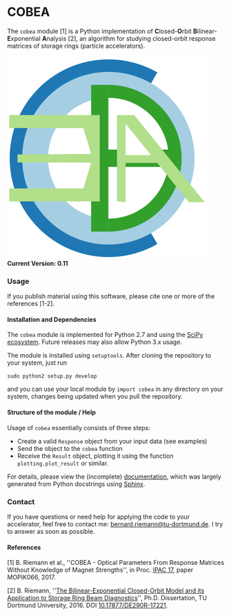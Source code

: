 # COBEA #

The `cobea` module [1] is a Python implementation of **C**losed-**O**rbit **B**ilinear-**E**xponential **A**nalysis [2], an algorithm for studying closed-orbit response matrices of storage rings (particle accelerators).

![COBEA Logo](doc/cobea-logo.svg) **Current Version: 0.11**

### Usage ###

If you publish material using this software, please cite one or more of the references [1-2].

#### Installation and Dependencies ####

The `cobea` module is implemented for Python 2.7 and using the [SciPy ecosystem](https://www.scipy.org). Future releases may also allow Python 3.x usage.

The module is installed using `setuptools`. After cloning the repository to your system, just run

    sudo python2 setup.py develop

and you can use your local module by `import cobea` in any directory on your system, changes being updated when you pull the repository.

#### Structure of the module / Help ####

Usage of `cobea` essentially consists of three steps:

* Create a valid `Response` object from your input data (see examples)
* Send the object to the `cobea` function
* Receive the `Result` object, plotting it using the function `plotting.plot_result` or similar.

For details, please view the (incomplete) [documentation](doc/manual.pdf), which was largely generated from Python docstrings using [Sphinx](http://www.sphinx-doc.org).

### Contact ###

If you have questions or need help for applying the code to your accelerator, feel free to contact me: <bernard.riemann@tu-dortmund.de>. I try to answer as soon as possible.

#### References ####

[1] B. Riemann et al., ''COBEA - Optical Parameters From Response Matrices Without Knowledge of Magnet Strengths'', in Proc. [IPAC 17](http://www.ipac17.org), paper MOPIK066, 2017.

[2] B. Riemann, ''[The Bilinear-Exponential Closed-Orbit Model and its Application to Storage Ring Beam Diagnostics](http://dx.doi.org/10.17877/DE290R-17221)'', Ph.D. Dissertation, TU Dortmund University, 2016. DOI [10.17877/DE290R-17221](http://dx.doi.org/10.17877/DE290R-17221). 
